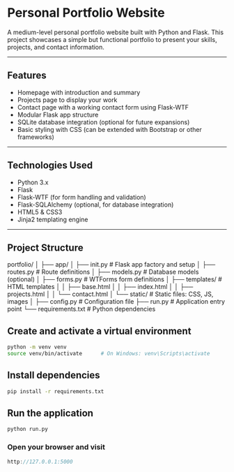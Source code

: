 # Personal Portfolio Website

A medium-level personal portfolio website built with Python and Flask. This project showcases a simple but functional portfolio to present your skills, projects, and contact information.

---

## Features

- Homepage with introduction and summary
- Projects page to display your work
- Contact page with a working contact form using Flask-WTF
- Modular Flask app structure
- SQLite database integration (optional for future expansions)
- Basic styling with CSS (can be extended with Bootstrap or other frameworks)

---

## Technologies Used

- Python 3.x
- Flask
- Flask-WTF (for form handling and validation)
- Flask-SQLAlchemy (optional, for database integration)
- HTML5 & CSS3
- Jinja2 templating engine

---

## Project Structure

portfolio/
│
├── app/
│ ├── init.py # Flask app factory and setup
│ ├── routes.py # Route definitions
│ ├── models.py # Database models (optional)
│ ├── forms.py # WTForms form definitions
│ ├── templates/ # HTML templates
│ │ ├── base.html
│ │ ├── index.html
│ │ ├── projects.html
│ │ └── contact.html
│ └── static/ # Static files: CSS, JS, images
│
├── config.py # Configuration file
├── run.py # Application entry point
└── requirements.txt # Python dependencies

## Create and activate a virtual environment
```bash
python -m venv venv
source venv/bin/activate      # On Windows: venv\Scripts\activate
```

## Install dependencies

```bash
pip install -r requirements.txt
```

## Run the application

```bash
python run.py
```


### Open your browser and visit

```cpp
http://127.0.0.1:5000
```
